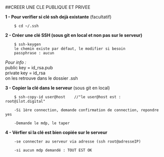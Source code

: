 ##CREER UNE CLE PUBLIQUE ET PRIVEE  


**1 - Pour verifier si clé ssh dejà existante** (facultatif) 
    
        $ cd ~/.ssh  
        
                  
        
**2 - Créer une clé SSH (sous git en local et non pas sur le serveur)**

        $ ssh-keygen 
        le chemin existe par défaut, le modifier si besoin
        passphrase : aucun
        
        
*Pour info :*  
public key = id_rsa.pub  
private key =  id_rsa  
on les retrouve dans le dossier .ssh  


        
**3 - Copier la clé dans le serveur** (sous git en local)
        
        
        $ ssh-copy-id user@host    //"le user@host est : root@ilot.digital"
        
        -Si 1ère connection, demande confirmation de connection, repondre yes
        
        -Demande le mdp, le taper  
        
        
**4 - Vérfier si la clé est bien copiée sur le serveur**  

        -se connecter au serveur via adresse (ssh root@adresseIP)
    
        -si aucun mdp demandé : TOUT EST OK
        
